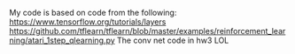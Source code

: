 My code is based on code from the following:
https://www.tensorflow.org/tutorials/layers
https://github.com/tflearn/tflearn/blob/master/examples/reinforcement_learning/atari_1step_qlearning.py
The conv net code in hw3 LOL

